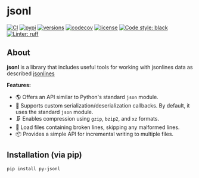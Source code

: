 # jsonl

[![CI](https://github.com/rmoralespp/jsonl/workflows/CI/badge.svg)](https://github.com/rmoralespp/jsonl/actions?query=event%3Arelease+workflow%3ACI)
[![pypi](https://img.shields.io/pypi/v/py-jsonl.svg)](https://pypi.python.org/pypi/py-jsonl)
[![versions](https://img.shields.io/pypi/pyversions/py-jsonl.svg)](https://github.com/rmoralespp/jsonl)
[![codecov](https://codecov.io/gh/rmoralespp/jsonl/branch/main/graph/badge.svg)](https://app.codecov.io/gh/rmoralespp/jsonl)
[![license](https://img.shields.io/github/license/rmoralespp/jsonl.svg)](https://github.com/rmoralespp/jsonl/blob/main/LICENSE)
[![Code style: black](https://img.shields.io/badge/code%20style-black-000000.svg)](https://github.com/psf/black)
[![Linter: ruff](https://img.shields.io/badge/linter-_ruff-orange)](https://github.com/charliermarsh/ruff)

## About

**jsonl** is a library that includes useful tools for working with jsonlines data as
described [jsonlines](https://jsonlines.org/)

**Features:**

- 🌎 Offers an API similar to Python's standard `json` module.
- 🚀 Supports custom serialization/deserialization callbacks. By default, it uses the standard `json` module.
- 🗜️ Enables compression using `gzip`, `bzip2`, and `xz` formats.
- 🔧 Load files containing broken lines, skipping any malformed lines.
- 📦 Provides a simple API for incremental writing to multiple files.

## Installation (via pip)

```pip install py-jsonl```
